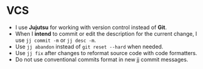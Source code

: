 # VCS

- I use **Jujutsu** for working with version control instead of **Git**.
- When I **intend** to commit or edit the description for the current change, I use `jj commit -m` or `jj desc -m`.
- Use `jj abandon` instead of `git reset --hard` when needed.
- Use `jj fix` after changes to reformat source code with code formatters.
- Do not use conventional commits format in new jj commit messages.

